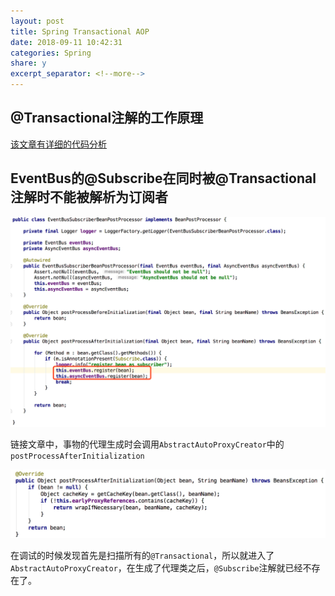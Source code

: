 ```yaml
---
layout: post
title: Spring Transactional AOP
date: 2018-09-11 10:42:31
categories: Spring
share: y
excerpt_separator: <!--more-->
---
```




<!--more-->

## @Transactional注解的工作原理

[该文章有详细的代码分析](https://juejin.im/post/59e87b166fb9a045030f32ed)

## EventBus的@Subscribe在同时被@Transactional注解时不能被解析为订阅者

![](../images/eventbus-register.jpg)

链接文章中，事物的代理生成时会调用`AbstractAutoProxyCreator`中的`postProcessAfterInitialization`

![](../images/transactional-post-process.jpg)

在调试的时候发现首先是扫描所有的`@Transactional`，所以就进入了`AbstractAutoProxyCreator`，在生成了代理类之后，`@Subscribe`注解就已经不存在了。